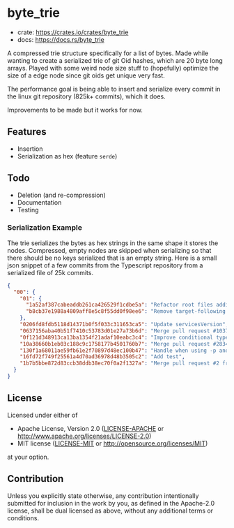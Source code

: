 # byte_trie

* crate: https://crates.io/crates/byte_trie
* docs: https://docs.rs/byte_trie

A compressed trie structure specifically for a list of bytes.  Made while
wanting to create a serialized trie of git Oid hashes, which are 20 byte
long arrays.  Played with some weird node size stuff to (hopefully) optimize
the size of a edge node since git oids get unique very fast.

The performance goal is being able to insert and serialize every commit in
the linux git repository (825k+ commits), which it does.

Improvements to be made but it works for now.

## Features
* Insertion
* Serialization as hex (feature `serde`)

## Todo
* Deletion (and re-compression)
* Documentation
* Testing


### Serialization Example

The trie serializes the bytes as hex strings in the same shape it stores the
nodes.  Compressed, empty nodes are skipped when serializing so that there
should be no keys serialized that is an empty string.  Here is a small json
snippet of a few commits from the Typescript repository from a serialized file
of 25k commits.

```json
{
  "00": {
    "01": {
      "1a52af387cabeaddb261ca426529f1cdbe5a": "Refactor root files addition/update for non inferred project",
      "b8cb37e1988a4809aff8e5c8f55dd0f98ee6": "Remove target-following code when erasing signatures"
    },
    "0206fd8fdb5118d14371b0f5f033c311653ca5": "Update servicesVersion",
    "0637156aba40b51f7410c53783d01e27a73b6d": "Merge pull request #10374 from Microsoft/readonly-array-type-argument-assignability",
    "0f121d348913ca13ba1354f21adaf10eabc3c4": "Improve conditional type constraint checking",
    "10a38660b1eb03c188c9c1758177b4501760b7": "Merge pull request #28343 from Microsoft/lib/update-nov-2018",
    "130f1a68011ae59fb61e2f70897d48ec100b47": "Handle when using -p and config file not found",
    "16fd72f749f25561a4d70ad36978d48b3505c2": "Add test",
    "1b7b5bbe872d83ccb38ddb38ec70f0a2f1327a": "Merge pull request #2 from Microsoft/master"
  }
}
```

## License

Licensed under either of

 * Apache License, Version 2.0
   ([LICENSE-APACHE](LICENSE-APACHE) or http://www.apache.org/licenses/LICENSE-2.0)
 * MIT license
   ([LICENSE-MIT](LICENSE-MIT) or http://opensource.org/licenses/MIT)

at your option.

## Contribution

Unless you explicitly state otherwise, any contribution intentionally submitted
for inclusion in the work by you, as defined in the Apache-2.0 license, shall be
dual licensed as above, without any additional terms or conditions.
